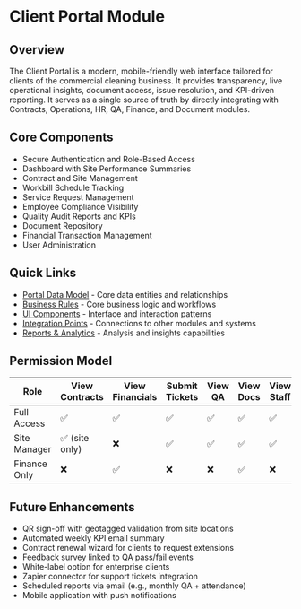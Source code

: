 
# Client Portal Module

## Overview
The Client Portal is a modern, mobile-friendly web interface tailored for clients of the commercial cleaning business. It provides transparency, live operational insights, document access, issue resolution, and KPI-driven reporting. It serves as a single source of truth by directly integrating with Contracts, Operations, HR, QA, Finance, and Document modules.

## Core Components
- Secure Authentication and Role-Based Access
- Dashboard with Site Performance Summaries
- Contract and Site Management
- Workbill Schedule Tracking
- Service Request Management
- Employee Compliance Visibility
- Quality Audit Reports and KPIs
- Document Repository
- Financial Transaction Management
- User Administration

## Quick Links
- [Portal Data Model](./client-portal/PORTAL_DATA_MODEL.md) - Core data entities and relationships
- [Business Rules](./client-portal/BUSINESS_RULES.md) - Core business logic and workflows
- [UI Components](./client-portal/UI_COMPONENTS.md) - Interface and interaction patterns
- [Integration Points](./client-portal/INTEGRATION_POINTS.md) - Connections to other modules and systems
- [Reports & Analytics](./client-portal/REPORTS_ANALYTICS.md) - Analysis and insights capabilities

## Permission Model

| Role         | View Contracts | View Financials | Submit Tickets | View QA | View Docs | View Staff | Manage Users |
|--------------|---------------|-----------------|---------------|---------|-----------|------------|--------------|
| Full Access  | ✅            | ✅              | ✅            | ✅      | ✅        | ✅         | ✅           |
| Site Manager | ✅ (site only)| ❌              | ✅            | ✅      | ✅        | ✅         | ❌           |
| Finance Only | ❌            | ✅              | ❌            | ❌      | ✅        | ❌         | ❌           |

## Future Enhancements
- QR sign-off with geotagged validation from site locations
- Automated weekly KPI email summary
- Contract renewal wizard for clients to request extensions
- Feedback survey linked to QA pass/fail events
- White-label option for enterprise clients
- Zapier connector for support tickets integration
- Scheduled reports via email (e.g., monthly QA + attendance)
- Mobile application with push notifications
